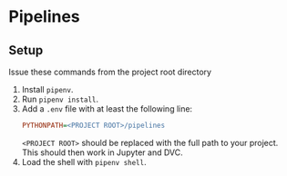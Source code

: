 # Pipelines

## Setup

Issue these commands from the project root directory

1. Install `pipenv`.
2. Run `pipenv install`.
3. Add a `.env` file with at least the following line:
   ```cfg
   PYTHONPATH=<PROJECT ROOT>/pipelines
   ```
   `<PROJECT ROOT>` should be replaced with the full path to your project.
   This should then work in Jupyter and DVC.
4. Load the shell with `pipenv shell`.
